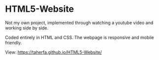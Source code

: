 # HTML5-Website

Not my own project, implemented through watching a youtube video and working side by side.

Coded entirely in HTML and CSS. The webpage is responsive and mobile friendly.

View: https://taherfa.github.io/HTML5-Website/
